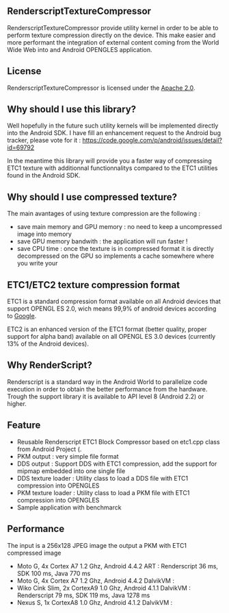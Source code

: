 ## RenderscriptTextureCompressor
RenderscriptTextureCompressor provide utility kernel in order to be able to perform texture compression directly on the device. This make easier and more performant the integration of external content coming from the World Wide Web into and Android OPENGLES application.

## License

RenderscriptTextureCompressor is licensed under the [Apache 2.0](http://www.apache.org/licenses/LICENSE-2.0.html).

## Why should I use this library?
Well hopefully in the future such utility kernels will be implemented directly into the Android SDK. I have fill an enhancement request to the Android bug tracker, please vote for it : https://code.google.com/p/android/issues/detail?id=69792

In the meantime this library will provide you a faster way of compressing ETC1 texture with additionnal functionnalitys compared to the ETC1 utilities found in the Android SDK.

## Why should I use compressed texture?

The main avantages of using texture compression are the following :
- save main memory and GPU memory : no need to keep a uncompressed image into memory
- save GPU memory bandwith : the application will run faster !
- save CPU time : once the texture is in compressed format it is directly decompressed on the GPU so implements a cache somewhere where you write your

## ETC1/ETC2 texture compression format
ETC1 is a standard compression format available on all Android devices that support OPENGL ES 2.0, wich means 99,9% of android devices according to [Google](https://developer.android.com/about/dashboards/index.html?utm_source=ausdroid.net#OpenGL).

ETC2 is an enhanced version of the ETC1 format (better quality, proper support for alpha band) available on all OPENGL ES 3.0 devices (currently 13% of the Android devices).

## Why RenderScript?
Renderscript is a standard way in the Android World to parallelize code execution in order to obtain the better performance from the hardware. Trough the support library it is available to API level 8 (Android 2.2) or higher.

## Feature

- Reusable Renderscript ETC1 Block Compressor based on etc1.cpp class from Android Project (.
- PKM output : very simple file format
- DDS output : Support DDS with ETC1 compression, add the support for mipmap embedded into one single file
- DDS texture loader : Utility class to load a DDS file with ETC1 compression into OPENGLES
- PKM texture loader : Utility class to load a PKM file with ETC1 compression into OPENGLES
- Sample application with benchmarck

## Performance

The input is a 256x128 JPEG image the output a PKM with ETC1 compressed image

- Moto G, 4x Cortex A7 1.2 Ghz, Android 4.4.2 ART :                   Renderscript 36 ms, SDK 100 ms, Java  770 ms
- Moto G, 4x Cortex A7 1.2 Ghz, Android 4.4.2 DalvikVM : 
- Wiko Cink Slim, 2x CortexA9 1.0 Ghz, Android 4.1.1 DalvikVM :       Renderscript 79 ms, SDK 119 ms, Java 1278 ms
- Nexus S, 1x CortexA8 1.0 Ghz, Android 4.1.2 DalvikVM : 





